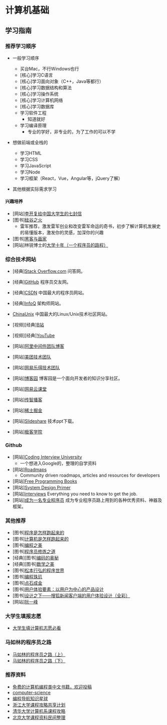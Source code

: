 # 计算机基础

## 学习指南

### 推荐学习顺序

* 一般学习顺序
  * 买台Mac，不行Windows也行
  * [核心]学习C语言
  * [核心]学习面向对象（C++，Java等都行）
  * [核心]学习数据结构和算法
  * [核心]学习操作系统
  * [核心]学习计算机网络
  * [核心]学习数据库
  * 学习软件工程
    * 知道就好
  * 学习编译原理
    * 专业的学好，非专业的，为了工作的可以不学

* 想做前端或全栈的
  * 学习HTML
  * 学习CSS
  * 学习JavaScript
  * 学习Node
  * 学习框架（React，Vue，Angular等，jQuery了解）

* 其他根据实际需求学习

#### 兴趣培养

* [网站][李开复给中国大学生的七封信](https://github.com/2014guai/LiKaifu-7letters)
* [图书][硅谷之火](http://product.dangdang.com/23602685.html)
  * 雷军推荐，激发雷军创业和改变雷军命运的奇书，初步了解计算机发展史的易懂版本，激发你的灵感，加深你的兴趣
* [图书][黑客与画家](http://product.dangdang.com/11321038397.html)
* [网站]林锐博士的[大学十年（一个程序员的路程）](https://blog.csdn.net/ithomer/article/details/5018014)

### 综合技术网站

* [经典][Stack Overflow.com](https://stackoverflow.com) 问答网。
* [经典][GitHub](https://github.com) 程序员交友网。
* [经典][CSDN](http://www.csdn.net) 中国最大的程序员网站。
* [经典][InfoQ](http://www.infoq.com) 架构师网站。
* [ChinaUnix](http://www.chinaunix.net) 中国最大的Linux/Unix技术社区网站。
* [视频][经典][B站](https://www.bilibili.com)
* [视频][经典][YouTube](http://youtube.com)

* [网站][阿里中间件团队博客](http://jm.taobao.org)
* [网站][美团技术团队](https://tech.meituan.com)
* [网站][网易乐得技术团队](http://tech.lede.com)
* [网站][博客园](https://www.cnblogs.com) 博客园是一个面向开发者的知识分享社区。
* [网站][网易云课堂](http://study.163.com)
* [网站][传智播客](http://www.itcast.cn)
* [网站][稀土掘金](https://juejin.cn)
* [网站][Slideshare](https://www.slideshare.net) 技术ppt下载。
* [网站][极客学院](http://www.jikexueyuan.com)

### Github

* [网站][Coding Interview University](https://github.com/jwasham/coding-interview-university)
  * 一个想进入Google的，整理的自学资料
* [网站][Roadmaps](https://github.com/kamranahmedse/developer-roadmap)
  * Community driven roadmaps, articles and resources for developers
* [网站][Free Programming Books](https://github.com/EbookFoundation/free-programming-booksp)
* [网站][System Design Primer](https://github.com/donnemartin/system-design-primer)
* [网站][interviews](https://github.com/kdn251/interviews)  Everything you need to know to get the job.
* [网站][成为一名专业程序员](https://github.com/stanzhai/be-a-professional-programmer) 成为专业程序员路上用到的各种优秀资料、神器及框架。

### 其他推荐

* [图书][程序是怎样跑起来的](http://product.dangdang.com/29449347.html)
* [图书][计算机是怎样跑起来的](http://product.dangdang.com/29242365.html)
* [图书][编程之美](http://product.dangdang.com/25478415.html)
* [图书][程序员修炼之道](http://product.dangdang.com/28527131.html)
* [经典][图书][编码的奥秘](http://product.dangdang.com/11233935771.html)
* [经典][图书][数学之美](http://product.dangdang.com/23594870.html)
* [图书][松本行弘的程序世界](http://product.dangdang.com/22471151.html)
* [图书][编程珠玑](http://product.dangdang.com/23640352.html)
* [图书][点石成金](http://product.dangdang.com/23611791.html)
* [图书][用户体验要素：以用户为中心的产品设计](http://product.dangdang.com/21110580.html)
* [图书][设计之下——搜狐新闻客户端的用户体验设计（全彩）](http://product.dangdang.com/23409934.html)
* [网站][阮一峰](https://www.ruanyifeng.com)

### 大学生填报志愿

* [大学生填计算机志愿必看](https://study.163.com/course/courseLearn.htm?courseId=1003106001&share=2&shareId=825396#/learn/video?lessonId=1004113977&courseId=1003106001)

### 马如林的程序员之路

* [马如林的程序员之路（上）](./资源/马如林的程序员之路（上）.md)
* [马如林的程序员之路（下）](./资源/马如林的程序员之路（下）.md)

### 推荐资料

* [免费的计算机编程类中文书籍，欢迎投稿](https://github.com/justjavac/free-programming-books-zh_CN)
* [computer-science](https://github.com/ossu/computer-science)
* [编程导航知识星球](https://yupi.icu)
* [浙江大学课程攻略共享计划](https://github.com/QSCTech/zju-icicles)
* [清华大学计算机系课程攻略](https://github.com/PKUanonym/REKCARC-TSC-UHT)
* [北京大学课程资料民间整理](https://lib-pku.github.io/)
